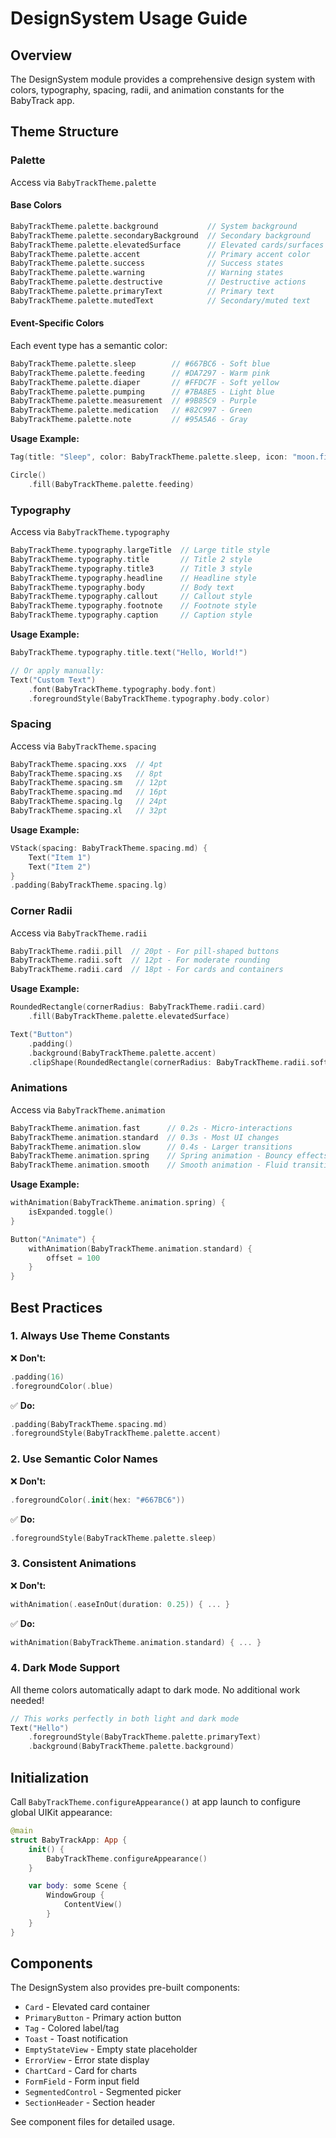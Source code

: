 # DesignSystem Usage Guide

## Overview
The DesignSystem module provides a comprehensive design system with colors, typography, spacing, radii, and animation constants for the BabyTrack app.

## Theme Structure

### Palette
Access via `BabyTrackTheme.palette`

#### Base Colors
```swift
BabyTrackTheme.palette.background           // System background
BabyTrackTheme.palette.secondaryBackground  // Secondary background
BabyTrackTheme.palette.elevatedSurface      // Elevated cards/surfaces
BabyTrackTheme.palette.accent               // Primary accent color
BabyTrackTheme.palette.success              // Success states
BabyTrackTheme.palette.warning              // Warning states
BabyTrackTheme.palette.destructive          // Destructive actions
BabyTrackTheme.palette.primaryText          // Primary text
BabyTrackTheme.palette.mutedText            // Secondary/muted text
```

#### Event-Specific Colors
Each event type has a semantic color:

```swift
BabyTrackTheme.palette.sleep        // #667BC6 - Soft blue
BabyTrackTheme.palette.feeding      // #DA7297 - Warm pink
BabyTrackTheme.palette.diaper       // #FFDC7F - Soft yellow
BabyTrackTheme.palette.pumping      // #7BA8E5 - Light blue
BabyTrackTheme.palette.measurement  // #9B85C9 - Purple
BabyTrackTheme.palette.medication   // #82C997 - Green
BabyTrackTheme.palette.note         // #95A5A6 - Gray
```

**Usage Example:**
```swift
Tag(title: "Sleep", color: BabyTrackTheme.palette.sleep, icon: "moon.fill")

Circle()
    .fill(BabyTrackTheme.palette.feeding)
```

### Typography
Access via `BabyTrackTheme.typography`

```swift
BabyTrackTheme.typography.largeTitle  // Large title style
BabyTrackTheme.typography.title       // Title 2 style
BabyTrackTheme.typography.title3      // Title 3 style
BabyTrackTheme.typography.headline    // Headline style
BabyTrackTheme.typography.body        // Body text
BabyTrackTheme.typography.callout     // Callout style
BabyTrackTheme.typography.footnote    // Footnote style
BabyTrackTheme.typography.caption     // Caption style
```

**Usage Example:**
```swift
BabyTrackTheme.typography.title.text("Hello, World!")

// Or apply manually:
Text("Custom Text")
    .font(BabyTrackTheme.typography.body.font)
    .foregroundStyle(BabyTrackTheme.typography.body.color)
```

### Spacing
Access via `BabyTrackTheme.spacing`

```swift
BabyTrackTheme.spacing.xxs  // 4pt
BabyTrackTheme.spacing.xs   // 8pt
BabyTrackTheme.spacing.sm   // 12pt
BabyTrackTheme.spacing.md   // 16pt
BabyTrackTheme.spacing.lg   // 24pt
BabyTrackTheme.spacing.xl   // 32pt
```

**Usage Example:**
```swift
VStack(spacing: BabyTrackTheme.spacing.md) {
    Text("Item 1")
    Text("Item 2")
}
.padding(BabyTrackTheme.spacing.lg)
```

### Corner Radii
Access via `BabyTrackTheme.radii`

```swift
BabyTrackTheme.radii.pill  // 20pt - For pill-shaped buttons
BabyTrackTheme.radii.soft  // 12pt - For moderate rounding
BabyTrackTheme.radii.card  // 18pt - For cards and containers
```

**Usage Example:**
```swift
RoundedRectangle(cornerRadius: BabyTrackTheme.radii.card)
    .fill(BabyTrackTheme.palette.elevatedSurface)

Text("Button")
    .padding()
    .background(BabyTrackTheme.palette.accent)
    .clipShape(RoundedRectangle(cornerRadius: BabyTrackTheme.radii.soft))
```

### Animations
Access via `BabyTrackTheme.animation`

```swift
BabyTrackTheme.animation.fast      // 0.2s - Micro-interactions
BabyTrackTheme.animation.standard  // 0.3s - Most UI changes
BabyTrackTheme.animation.slow      // 0.4s - Larger transitions
BabyTrackTheme.animation.spring    // Spring animation - Bouncy effects
BabyTrackTheme.animation.smooth    // Smooth animation - Fluid transitions
```

**Usage Example:**
```swift
withAnimation(BabyTrackTheme.animation.spring) {
    isExpanded.toggle()
}

Button("Animate") {
    withAnimation(BabyTrackTheme.animation.standard) {
        offset = 100
    }
}
```

## Best Practices

### 1. Always Use Theme Constants
❌ **Don't:**
```swift
.padding(16)
.foregroundColor(.blue)
```

✅ **Do:**
```swift
.padding(BabyTrackTheme.spacing.md)
.foregroundStyle(BabyTrackTheme.palette.accent)
```

### 2. Use Semantic Color Names
❌ **Don't:**
```swift
.foregroundColor(.init(hex: "#667BC6"))
```

✅ **Do:**
```swift
.foregroundStyle(BabyTrackTheme.palette.sleep)
```

### 3. Consistent Animations
❌ **Don't:**
```swift
withAnimation(.easeInOut(duration: 0.25)) { ... }
```

✅ **Do:**
```swift
withAnimation(BabyTrackTheme.animation.standard) { ... }
```

### 4. Dark Mode Support
All theme colors automatically adapt to dark mode. No additional work needed!

```swift
// This works perfectly in both light and dark mode
Text("Hello")
    .foregroundStyle(BabyTrackTheme.palette.primaryText)
    .background(BabyTrackTheme.palette.background)
```

## Initialization

Call `BabyTrackTheme.configureAppearance()` at app launch to configure global UIKit appearance:

```swift
@main
struct BabyTrackApp: App {
    init() {
        BabyTrackTheme.configureAppearance()
    }

    var body: some Scene {
        WindowGroup {
            ContentView()
        }
    }
}
```

## Components

The DesignSystem also provides pre-built components:
- `Card` - Elevated card container
- `PrimaryButton` - Primary action button
- `Tag` - Colored label/tag
- `Toast` - Toast notification
- `EmptyStateView` - Empty state placeholder
- `ErrorView` - Error state display
- `ChartCard` - Card for charts
- `FormField` - Form input field
- `SegmentedControl` - Segmented picker
- `SectionHeader` - Section header

See component files for detailed usage.
